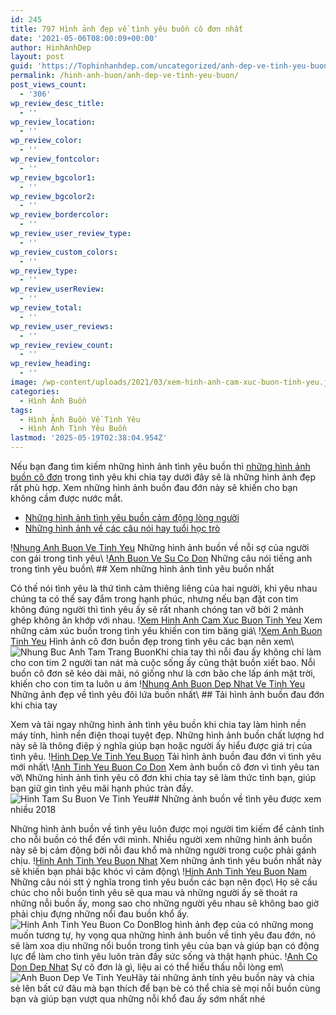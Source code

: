```yaml
---
id: 245
title: 797 Hình ảnh đẹp về tình yêu buồn cô đơn nhất
date: '2021-05-06T08:00:09+00:00'
author: HinhAnhDep
layout: post
guid: 'https://Tophinhanhdep.com/uncategorized/anh-dep-ve-tinh-yeu-buon/'
permalink: /hinh-anh-buon/anh-dep-ve-tinh-yeu-buon/
post_views_count:
  - '306'
wp_review_desc_title:
  - ''
wp_review_location:
  - ''
wp_review_color:
  - ''
wp_review_fontcolor:
  - ''
wp_review_bgcolor1:
  - ''
wp_review_bgcolor2:
  - ''
wp_review_bordercolor:
  - ''
wp_review_user_review_type:
  - ''
wp_review_custom_colors:
  - ''
wp_review_type:
  - ''
wp_review_userReview:
  - ''
wp_review_total:
  - ''
wp_review_user_reviews:
  - ''
wp_review_review_count:
  - ''
wp_review_heading:
  - ''
image: /wp-content/uploads/2021/03/xem-hinh-anh-cam-xuc-buon-tinh-yeu.jpg
categories:
  - Hình Ảnh Buồn
tags:
  - Hình Ảnh Buồn Về Tình Yêu
  - Hình Ảnh Tình Yêu Buồn
lastmod: '2025-05-19T02:38:04.954Z'
---
```

Nếu bạn đang tìm kiếm những hình ảnh tình yêu buồn thì [những hình ảnh buồn cô đơn](https://tophinhanhdep.com/hinh-anh-buon/anh-dep-ve-tinh-yeu-buon/) trong tình yêu khi chia tay dưới đây sẽ là những hình ảnh đẹp rất phù hợp. Xem những hình ảnh buồn đau đớn này sẽ khiến cho bạn không cầm được nước mắt.

- [Những hình ảnh tình yêu buồn cảm động lòng người](https://tophinhanhdep.com/hinh-anh-buon/hinh-anh-buon-ve-tinh-yeu/)
- [Những hình ảnh về các câu nói hay tuổi học trò](https://tophinhanhdep.com/nhung-cau-noi-hay/hinh-anh-cau-noi-hay-ve-tuoi-hoc-tro/)

\![Nhung Anh Buon Ve Tinh Yeu](https://tophinhanhdep.com/wp-content/uploads/2021/03/nhung-anh-buon-ve-tinh-yeu-300x200.jpg) Những hình ảnh buồn về nỗi sợ của người con gái trong tình yêu\ \![Anh Buon Ve Su Co Don](https://tophinhanhdep.com/wp-content/uploads/2021/03/anh-buon-ve-su-co-don-300x200.jpg) Những câu nói tiếng anh trong tình yêu buồn\ ## Xem những hình ảnh tình yêu buồn nhất

Có thế nói tình yêu là thứ tình cảm thiêng liêng của hai người, khi yêu nhau chúng ta có thể say đắm trong hạnh phúc, nhưng nếu bạn đặt con tim không đúng người thì tình yêu ấy sẽ rất nhanh chóng tan vỡ bởi 2 mảnh ghép không ăn khớp với nhau. \![Xem Hinh Anh Cam Xuc Buon Tinh Yeu](https://tophinhanhdep.com/wp-content/uploads/2021/03/xem-hinh-anh-cam-xuc-buon-tinh-yeu-300x200.jpg) Xem những cảm xúc buồn trong tình yêu khiến con tim băng giá\ \![Xem Anh Buon Tinh Yeu](https://tophinhanhdep.com/wp-content/uploads/2021/03/xem-anh-buon-tinh-yeu-300x200.jpg) Hình ảnh cô đơn buồn đẹp trong tình yêu các bạn nên xem\ ![Nhung Buc Anh Tam Trang Buon](https://tophinhanhdep.com/wp-content/uploads/2021/03/nhung-buc-anh-tam-trang-buon-300x200.jpg)Khi chia tay thì nỗi đau ấy không chỉ làm cho con tim 2 người tan nát mà cuộc sống ấy cũng thật buồn xiết bao. Nỗi buồn cô đơn sẽ kéo dài mãi, nó giống như là cơn bão che lấp ánh mặt trời, khiến cho con tim ta luôn u ám \![Nhung Anh Buon Dep Nhat Ve Tinh Yeu](https://tophinhanhdep.com/wp-content/uploads/2021/03/nhung-anh-buon-dep-nhat-ve-tinh-yeu-300x200.jpg) Những ảnh đẹp về tình yêu đôi lứa buồn nhất\ ## Tải hình ảnh buồn đau đớn khi chia tay

Xem và tải ngay những hình ảnh tình yêu buồn khi chia tay làm hình nền máy tính, hình nền điện thoại tuyệt đẹp. Những hình ảnh buồn chất lượng hd này sẽ là thông điệp ý nghĩa giúp bạn hoặc người ấy hiểu được giá trị của tình yêu. \![Hinh Dep Ve Tinh Yeu Buon](https://tophinhanhdep.com/wp-content/uploads/2021/03/hinh-dep-ve-tinh-yeu-buon-300x200.jpg) Tải hình ảnh buồn đau đớn vì tình yêu mới nhất\ \![Anh Tinh Yeu Buon Co Don](https://tophinhanhdep.com/wp-content/uploads/2021/03/anh-tinh-yeu-buon-co-don-300x200.jpg) Xem ảnh buồn cô đơn vì tình yêu tan vỡ\ Những hình ảnh tình yêu cô đơn khi chia tay sẽ làm thức tỉnh bạn, giúp bạn giữ gìn tình yêu mãi hạnh phúc tràn đầy. ![Hinh Tam Su Buon Ve Tinh Yeu](https://tophinhanhdep.com/wp-content/uploads/2021/03/hinh-tam-su-buon-ve-tinh-yeu-300x200.jpg)## Những ảnh buồn về tình yêu được xem nhiều 2018

Những hình ảnh buồn về tình yêu luôn được mọi người tìm kiếm để cảnh tỉnh cho nỗi buồn có thể đến với mình. Nhiều người xem những hình ảnh buồn này sẽ bị cảm động bởi nỗi đau khổ mà những người trong cuộc phải gánh chịu. \![Hinh Anh Tinh Yeu Buon Nhat](https://tophinhanhdep.com/wp-content/uploads/2021/03/hinh-anh-tinh-yeu-buon-nhat-300x200.jpg) Xem những ảnh tình yêu buồn nhất này sẽ khiến bạn phải bậc khóc vì cảm động\ \![Hinh Anh Tinh Yeu Buon Nam](https://tophinhanhdep.com/wp-content/uploads/2021/03/hinh-anh-tinh-yeu-buon-nam-300x200.jpg) Những câu nói stt ý nghĩa trong tình yêu buồn các bạn nên đọc\ Họ sẽ cầu chúc cho nỗi buồn tình yêu sẽ qua mau và những người ấy sẽ thoát ra những nỗi buồn ấy, mong sao cho những người yêu nhau sẽ không bao giờ phải chịu đựng những nổi đau buồn khổ ấy. ![Hinh Anh Tinh Yeu Buon Co Don](https://tophinhanhdep.com/wp-content/uploads/2021/03/hinh-anh-tinh-yeu-buon-co-don-300x200.jpg)Blog hình ảnh đẹp của có những mong muốn tương tự, hy vọng qua những hình ảnh buồn về tình yêu đau đớn, nó sẽ làm xoa dịu những nổi buồn trong tình yêu của bạn và giúp bạn có động lực để làm cho tình yêu luôn tràn đầy sức sống và thật hạnh phúc. \![Anh Co Don Dep Nhat](https://tophinhanhdep.com/wp-content/uploads/2021/03/anh-co-don-dep-nhat-300x200.jpg) Sự cô đơn là gì, liệu ai có thể hiểu thấu nỗi lòng em\ ![Anh Buon Dep Ve Tinh Yeu](https://tophinhanhdep.com/wp-content/uploads/2021/03/anh-buon-dep-ve-tinh-yeu-300x200.png)Hãy tải những ảnh tính yêu buồn này và chia sẻ lên bất cứ đâu mà bạn thích để bạn bè có thể chia sẻ mọi nỗi buồn cùng bạn và giúp bạn vượt qua những nỗi khổ đau ấy sớm nhất nhé
